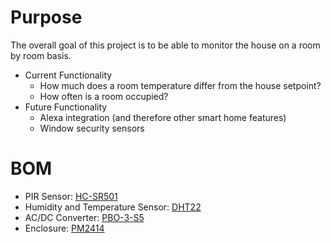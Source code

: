# Purpose
The overall goal of this project is to be able to monitor the house on a room by room basis. 
- Current Functionality
  - How much does a room temperature differ from the house setpoint?
  - How often is a room occupied?
- Future Functionality
  - Alexa integration (and therefore other smart home features)
  - Window security sensors

# BOM
- PIR Sensor: [HC-SR501](https://www.amazon.com/DIYmall-HC-SR501-Motion-Infrared-Arduino/dp/B012ZZ4LPM)
- Humidity and Temperature Sensor: [DHT22](https://www.adafruit.com/product/385)
- AC/DC Converter: [PBO-3-S5](https://www.digikey.com/en/products/detail/cui-inc/PBO-3-S5/6362754)
- Enclosure: [PM2414](https://www.polycase.com/pm2414)
